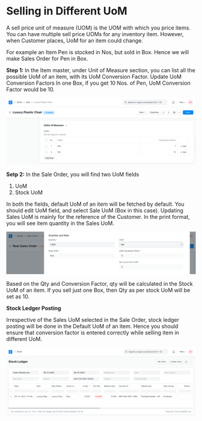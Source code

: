 
# Selling in Different UoM



A sell price unit of measure (UOM) is the UOM with which you price items. You can have multiple sell price UOMs for any inventory item. However, when Customer places, UoM for an item could change.


For example an Item Pen is stocked in Nos, but sold in Box. Hence we will make Sales Order for Pen in Box.


**Step 1:** 
In the Item master, under Unit of Measure section, you can list all the possible UoM of an item, with its UoM Conversion Factor. Update UoM Conversion Factors
In one Box, if you get 10 Nos. of Pen, UoM Conversion Factor would be 10.


![Item Unit of Measure](/files/Item-UOM.png)


**Setp 2:** 
In the Sale Order, you will find two UoM fields


1. UoM
2. Stock UoM


In both the fields, default UoM of an item will be fetched by default. You should edit UoM field, and select Sale UoM (Box in this case). Updating Sales UoM is mainly for the reference of the Customer. In the print format, you will see item quantity in the Sales UoM.


![Sale Order Unit of Measure](/files/Sale-Order-UOM.png)


Based on the Qty and Conversion Factor, qty will be calculated in the Stock UoM of an item. If you sell just one Box, then Qty as per stock UoM will be set as 10.


**Stock Ledger Posting**


Irrespective of the Sales UoM selected in the Sale Order, stock ledger posting will be done in the Default UoM of an item. Hence you should ensure that conversion factor is entered correctly while selling item in different UoM.


![UOM in Stock Ledger](/files/uom-in-stock-ledger.png)




